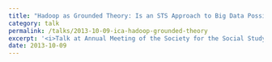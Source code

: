 ```yaml
---
title: "Hadoop as Grounded Theory: Is an STS Approach to Big Data Possible?  the 2013 Annual Meeting of the Society for the Social Study of Science 4S"
category: talk
permalink: /talks/2013-10-09-ica-hadoop-grounded-theory
excerpt: '<i>Talk at Annual Meeting of the Society for the Social Study of Science (4S), 2013-10-09</i><br/>'
date: 2013-10-09
---
```

